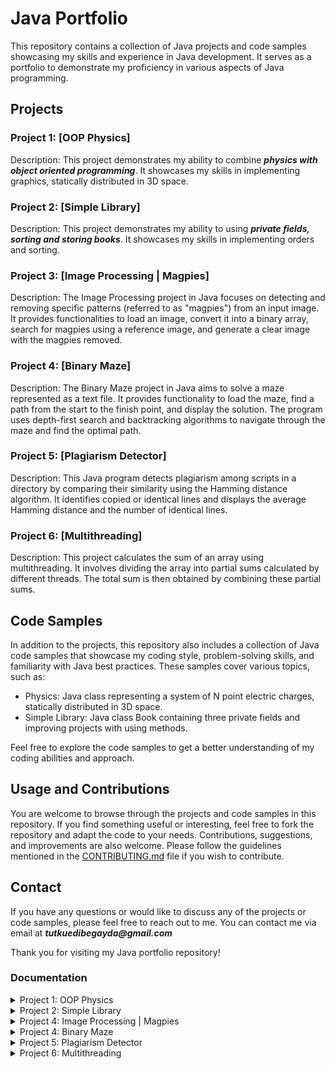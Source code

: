 # Java Portfolio

This repository contains a collection of Java projects and code samples showcasing my skills and experience in Java development. It serves as a portfolio to demonstrate my proficiency in various aspects of Java programming.

## Projects

### Project 1: [OOP Physics]

Description: This project demonstrates my ability to combine **_physics with object oriented programming_**. It showcases my skills in implementing graphics, statically distributed in 3D space. 

### Project 2: [Simple Library]

Description: This project demonstrates my ability to using **_private fields, sorting and storing books_**. It showcases my skills in implementing orders and sorting. 

### Project 3: [Image Processing | Magpies]

Description: The Image Processing project in Java focuses on detecting and removing specific patterns (referred to as "magpies") from an input image. It provides functionalities to load an image, convert it into a binary array, search for magpies using a reference image, and generate a clear image with the magpies removed.

### Project 4: [Binary Maze]

Description: The Binary Maze project in Java aims to solve a maze represented as a text file. It provides functionality to load the maze, find a path from the start to the finish point, and display the solution. The program uses depth-first search and backtracking algorithms to navigate through the maze and find the optimal path.

### Project 5: [Plagiarism Detector]

Description: This Java program detects plagiarism among scripts in a directory by comparing their similarity using the Hamming distance algorithm. It identifies copied or identical lines and displays the average Hamming distance and the number of identical lines.

### Project 6: [Multithreading]

Description: This project calculates the sum of an array using multithreading. It involves dividing the array into partial sums calculated by different threads. The total sum is then obtained by combining these partial sums.


## Code Samples

In addition to the projects, this repository also includes a collection of Java code samples that showcase my coding style, problem-solving skills, and familiarity with Java best practices. These samples cover various topics, such as:

- Physics: Java class representing a system of N point electric charges, statically distributed in 3D space.
- Simple Library: Java class Book containing three private fields and improving projects with using methods.

Feel free to explore the code samples to get a better understanding of my coding abilities and approach.

## Usage and Contributions

You are welcome to browse through the projects and code samples in this repository. If you find something useful or interesting, feel free to fork the repository and adapt the code to your needs. Contributions, suggestions, and improvements are also welcome. Please follow the guidelines mentioned in the [CONTRIBUTING.md](CONTRIBUTING.md) file if you wish to contribute.

## Contact

If you have any questions or would like to discuss any of the projects or code samples, please feel free to reach out to me. You can contact me via email at **_tutkuedibegayda@gmail.com_**

Thank you for visiting my Java portfolio repository!

### Documentation 
<details>
<summary>Project 1: OOP Physics </summary>
<a href= "https://github.com/xkyleann/Java_Portfolio/files/11770773/Lab2.pdf"> Documentation 1</a>
</details>

<details>
<summary>Project 2: Simple Library </summary>
<a href= "https://github.com/xkyleann/Java_Portfolio/files/11770796/Lab3.pdf"> Documentation 2</a>
</details>

<details>
<summary>Project 4: Image Processing | Magpies </summary>
<a href= "https://github.com/xkyleann/Java_Portfolio/files/11938750/OOP_LAB4.pdf"> Documentation 3</a>
</details>

<details>
<summary>Project 4: Binary Maze </summary>
<a href= "https://github.com/xkyleann/Java_Portfolio/files/11938882/oo5.pdf"> Documentation 4</a>
</details>

<details>
<summary>Project 5: Plagiarism Detector</summary>
<a href= "https://github.com/xkyleann/Java_Portfolio/files/11939623/oo7-2.pdf"> Documentation 5</a>
</details>

<details>
<summary>Project 6: Multithreading </summary>
<a href= "https://github.com/xkyleann/Java_Portfolio/files/11939714/oo13.pdf"> Documentation 6</a>
</details>







